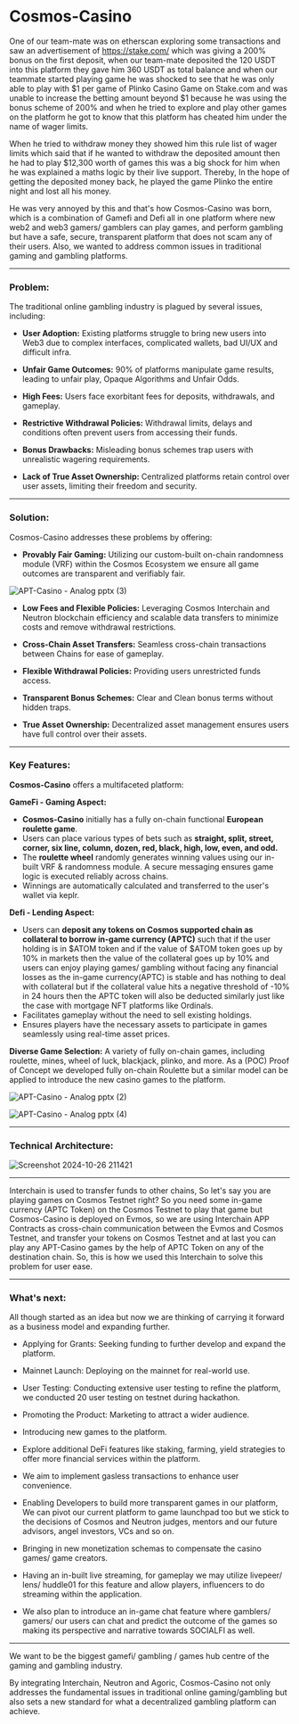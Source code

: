 # Cosmos-Casino

One of our team-mate was on etherscan exploring some transactions and saw an advertisement of https://stake.com/ which was giving a 200% bonus on the first deposit, when our team-mate deposited the 120 USDT into this platform they gave him 360 USDT as total balance and when our teammate started playing game he was shocked to see that he was only able to play with $1 per game of Plinko Casino Game on Stake.com and was unable to increase the betting amount beyond $1 because he was using the bonus scheme of 200% and when he tried to explore and play other games on the platform he got to know that this platform has cheated him under the name of wager limits.

When he tried to withdraw money they showed him this rule list of wager limits which said that if he wanted to withdraw the deposited amount then he had to play $12,300 worth of games this was a big shock for him when he was explained a maths logic by their live support. Thereby, In the hope of getting the deposited money back, he played the game Plinko the entire night and lost all his money.

He was very annoyed by this and that's how Cosmos-Casino was born, which is a combination of Gamefi and Defi all in one platform where new web2 and web3 gamers/ gamblers can play games, and perform gambling but have a safe, secure, transparent platform that does not scam any of their users. Also, we wanted to address common issues in traditional gaming and gambling platforms.

---

### Problem:
The traditional online gambling industry is plagued by several issues, including:
- **User Adoption:** Existing platforms struggle to bring new users into Web3 due to complex interfaces, complicated wallets, bad UI/UX and difficult infra.

- **Unfair Game Outcomes:** 90% of platforms manipulate game results, leading to unfair play, Opaque Algorithms and Unfair Odds.

- **High Fees:** Users face exorbitant fees for deposits, withdrawals, and gameplay.

- **Restrictive Withdrawal Policies:** Withdrawal limits, delays and conditions often prevent users from accessing their funds.

- **Bonus Drawbacks:** Misleading bonus schemes trap users with unrealistic wagering requirements.

- **Lack of True Asset Ownership:** Centralized platforms retain control over user assets, limiting their freedom and security.

---

### Solution:
 Cosmos-Casino addresses these problems by offering:
- **Provably Fair Gaming:** Utilizing our custom-built on-chain randomness module (VRF) within the Cosmos Ecosystem we ensure all game outcomes are transparent and verifiably fair.

![APT-Casino - Analog pptx (3)](https://github.com/user-attachments/assets/5e9ad93d-c2ab-4ebf-b4cd-05d349a9744b)

- **Low Fees and Flexible Policies:** Leveraging Cosmos Interchain and Neutron blockchain efficiency and scalable data transfers to minimize costs and remove withdrawal restrictions.

- **Cross-Chain Asset Transfers:** Seamless cross-chain transactions between Chains for ease of gameplay.

- **Flexible Withdrawal Policies:** Providing users unrestricted funds access.

- **Transparent Bonus Schemes:** Clear and Clean bonus terms without hidden traps.

- **True Asset Ownership:** Decentralized asset management ensures users have full control over their assets.

---

### Key Features:
**Cosmos-Casino** offers a multifaceted platform:

**GameFi - Gaming Aspect:**
- **Cosmos-Casino** initially has a fully on-chain functional **European roulette game**.
- Users can place various types of bets such as **straight, split, street, corner, six line, column, dozen, red, black, high, low, even, and odd.**
- The **roulette wheel** randomly generates winning values using our in-built VRF & randomness module. A secure messaging ensures game logic is executed reliably across chains.
- Winnings are automatically calculated and transferred to the user's wallet via keplr.

**Defi - Lending Aspect:**
- Users can **deposit any tokens on Cosmos supported chain as collateral to borrow in-game currency (APTC)** such that if the user holding is in $ATOM token and if the value of $ATOM token goes up by 10% in markets then the value of the collateral goes up by 10% and users can enjoy playing games/ gambling without facing any financial losses as the in-game currency(APTC) is stable and has nothing to deal with collateral but if the collateral value hits a negative threshold of -10% in 24 hours then the APTC token will also be deducted similarly just like the case with mortgage NFT platforms like Ordinals.
- Facilitates gameplay without the need to sell existing holdings.
- Ensures players have the necessary assets to participate in games seamlessly using real-time asset prices.

**Diverse Game Selection:** A variety of fully on-chain games, including roulette, mines, wheel of luck, blackjack, plinko, and more. As a (POC) Proof of Concept we developed fully on-chain Roulette but a similar model can be applied to introduce the new casino games to the platform.

![APT-Casino - Analog pptx (2)](https://github.com/user-attachments/assets/51139e0b-bf3c-4e60-b683-e6b40747e9c5)

![APT-Casino - Analog pptx (4)](https://github.com/user-attachments/assets/bbe173c3-f1f4-47a5-86f8-082eda71939a)

---

### Technical Architecture:

![Screenshot 2024-10-26 211421](https://github.com/user-attachments/assets/e7d0ce14-cf00-427d-b09f-8fc0762c420e)

---

Interchain is used to transfer funds to other chains, So let's say you are playing games on Cosmos Testnet right? So you need some in-game currency (APTC Token) on the Cosmos Testnet to play that game but Cosmos-Casino is deployed on Evmos, so we are using Interchain APP Contracts as cross-chain communication between the Evmos and Cosmos Testnet, and transfer your tokens on Cosmos Testnet and at last you can play any APT-Casino games by the help of APTC Token on any of the destination chain. So, this is how we used this Interchain to solve this problem for user ease.

---

### What's next:
All though started as an idea but now we are thinking of carrying it forward as a business model and expanding further.

- Applying for Grants: Seeking funding to further develop and expand the platform.

- Mainnet Launch: Deploying on the mainnet for real-world use.

- User Testing: Conducting extensive user testing to refine the platform, we conducted 20 user testing on testnet during hackathon.

- Promoting the Product: Marketing to attract a wider audience.

- Introducing new games to the platform.

- Explore additional DeFi features like staking, farming, yield strategies to offer more financial services within the platform.

- We aim to implement gasless transactions to enhance user convenience.

- Enabling Developers to build more transparent games in our platform, We can pivot our current platform to game launchpad too but we stick to the decisions of Cosmos and Neutron judges, mentors and our future advisors, angel investors, VCs and so on.

- Bringing in new monetization schemas to compensate the casino games/ game creators.

- Having an in-built live streaming, for gameplay we may utilize livepeer/ lens/ huddle01 for this feature and allow players, influencers to do streaming within the application.

- We also plan to introduce an in-game chat feature where gamblers/ gamers/ our users can chat and predict the outcome of the games so making its perspective and narrative towards SOCIALFI as well.

---

We want to be the biggest gamefi/ gambling / games hub centre of the gaming and gambling industry.

By integrating Interchain, Neutron and Agoric, Cosmos-Casino not only addresses the fundamental issues in traditional online gaming/gambling but also sets a new standard for what a decentralized gambling platform can achieve.
